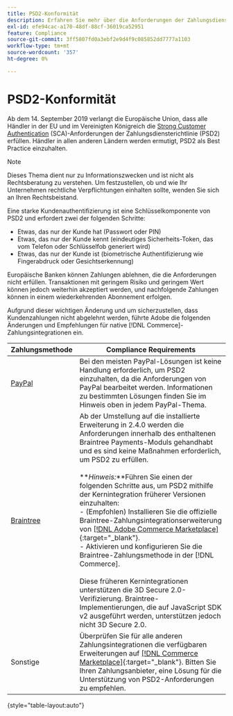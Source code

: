 ```yaml
---
title: PSD2-Konformität
description: Erfahren Sie mehr über die Anforderungen der Zahlungsdiensterichtlinie (PSD2), die sich auf Ihren Shop auswirken könnten.
exl-id: efe94cac-a170-48df-88cf-36019ca52951
feature: Compliance
source-git-commit: 3ff5807fd0a3ebf2e9d4f9c085852dd7777a1103
workflow-type: tm+mt
source-wordcount: '357'
ht-degree: 0%

---
```


# PSD2-Konformität

Ab dem 14. September 2019 verlangt die Europäische Union, dass alle Händler in der EU und im Vereinigten Königreich die [Strong Customer Authentication](https://www.cardinalcommerce.com/content-hub/mandates/psd2-sca/understanding-psd2-sca) (SCA)-Anforderungen der Zahlungsdiensterichtlinie (PSD2) erfüllen. Händler in allen anderen Ländern werden ermutigt, PSD2 als Best Practice einzuhalten.

>[!NOTE]
>
>Dieses Thema dient nur zu Informationszwecken und ist nicht als Rechtsberatung zu verstehen. Um festzustellen, ob und wie Ihr Unternehmen rechtliche Verpflichtungen einhalten sollte, wenden Sie sich an Ihren Rechtsbeistand.

Eine starke Kundenauthentifizierung ist eine Schlüsselkomponente von PSD2 und erfordert zwei der folgenden Schritte:

- Etwas, das nur der Kunde hat (Passwort oder PIN)
- Etwas, das nur der Kunde kennt (eindeutiges Sicherheits-Token, das vom Telefon oder Schlüsselfob generiert wird)
- Etwas, das nur der Kunde ist (biometrische Authentifizierung wie Fingerabdruck oder Gesichtserkennung)

Europäische Banken können Zahlungen ablehnen, die die Anforderungen nicht erfüllen. Transaktionen mit geringem Risiko und geringem Wert können jedoch weiterhin akzeptiert werden, und nachfolgende Zahlungen können in einem wiederkehrenden Abonnement erfolgen.

Aufgrund dieser wichtigen Änderung und um sicherzustellen, dass Kundenzahlungen nicht abgelehnt werden, führte Adobe die folgenden Änderungen und Empfehlungen für native [!DNL Commerce]-Zahlungsintegrationen ein.

| Zahlungsmethode | Compliance Requirements |
|--- |--- |
| [PayPal](../stores-purchase/paypal.md) | Bei den meisten PayPal-Lösungen ist keine Handlung erforderlich, um PSD2 einzuhalten, da die Anforderungen von PayPal bearbeitet werden. Informationen zu bestimmten Lösungen finden Sie im Hinweis oben in jedem PayPal-Thema. |
| [Braintree](../stores-purchase/braintree.md) | Ab der Umstellung auf die installierte Erweiterung in 2.4.0 werden die Anforderungen innerhalb des enthaltenen Braintree Payments-Moduls gehandhabt und es sind keine Maßnahmen erforderlich, um PSD2 zu erfüllen. <br /><br />**_Hinweis:_**Führen Sie einen der folgenden Schritte aus, um PSD2 mithilfe der Kernintegration früherer Versionen einzuhalten:<br/>- (Empfohlen) Installieren Sie die offizielle Braintree-Zahlungsintegrationserweiterung von [[!DNL Adobe Commerce Marketplace]](https://marketplace.magento.com/catalogsearch/result/?q=braintree#q=braintree&amp;idx=m2_cloud_prod_default_products&amp;p=0&amp;nR%5Bvisibility_search%5D%5B%3D%5D%5B0%5D=1){:target="_blank"}.<br/>- Aktivieren und konfigurieren Sie die Braintree-Zahlungsmethode in der [!DNL Commerce].<br/><br/>Diese früheren Kernintegrationen unterstützen die 3D Secure 2.0-Verifizierung. Braintree-Implementierungen, die auf JavaScript SDK v2 ausgeführt werden, unterstützen jedoch nicht 3D Secure 2.0. |
| Sonstige | Überprüfen Sie für alle anderen Zahlungsintegrationen die verfügbaren Erweiterungen auf [[!DNL Commerce Marketplace]](https://marketplace.magento.com/extensions/payments-security/payment-integration.html?_ga=2.108129217.2105547619.1564067043-238341041.1564067043){:target="_blank"}. Bitten Sie Ihren Zahlungsanbieter, eine Lösung für die Unterstützung von PSD2-Anforderungen zu empfehlen. |

{style="table-layout:auto"}
